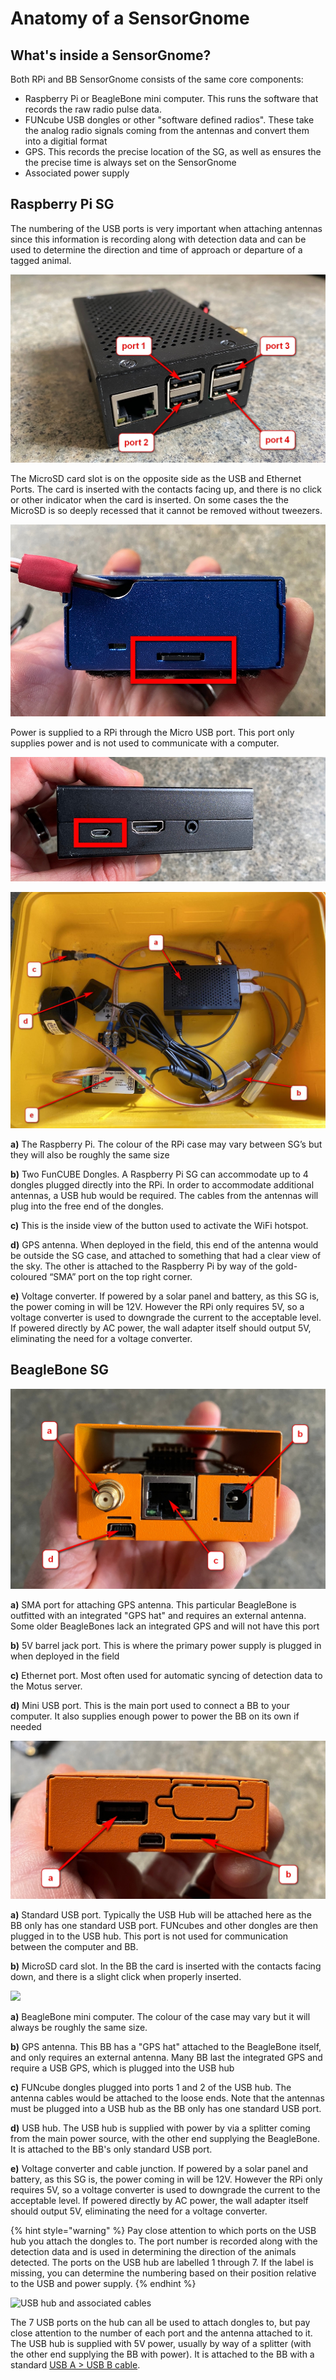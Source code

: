 # Anatomy of a SensorGnome

## What's inside a SensorGnome?

Both RPi and BB SensorGnome consists of the same core components:

* Raspberry Pi or BeagleBone mini computer. This runs the software that records the raw radio pulse data.
* FUNcube USB dongles or other "software defined radios". These take the analog radio signals coming from the antennas and convert them into a digitial format 
* GPS. This records the precise location of the SG, as well as ensures the the precise time is always set on the SensorGnome
* Associated power supply 

## Raspberry Pi SG

The numbering of the USB ports is very important when attaching antennas since this information is recording along with detection data and can be used to determine the direction and time of approach or departure of a tagged animal.

![](../.gitbook/assets/rpiports.jpg)

The MicroSD card slot is on the opposite side as the USB and Ethernet Ports. The card is inserted with the contacts facing up, and there is no click or other indicator when the card is inserted. On some cases the the MicroSD is so deeply recessed that it cannot be removed without tweezers.

![MicroSD card is inserted with the gold contacts facing up](../.gitbook/assets/rpisdslot.jpg)

Power is supplied to a RPi through the Micro USB port. This port only supplies power and is not used to communicate with a computer. 

![Micro USB port on a Raspberry Pi](../.gitbook/assets/rpi5v.jpg)

![The primary components inside a typical Raspberry Pi SensorGnome](../.gitbook/assets/sginternal.jpg)

**a\)** The Raspberry Pi. The colour of the RPi case may vary between SG’s but they will also be roughly the same size

**b\)** Two FunCUBE Dongles. A Raspberry Pi SG can accommodate up to 4 dongles plugged directly into the RPi. In order to accommodate additional antennas, a USB hub would be required. The cables from the antennas will plug into the free end of the dongles.

**c\)** This is the inside view of the button used to activate the WiFi hotspot.

**d\)** GPS antenna. When deployed in the field, this end of the antenna would be outside the SG case, and attached to something that had a clear view of the sky. The other is attached to the Raspberry Pi by way of the gold-coloured “SMA” port on the top right corner.

**e\)** Voltage converter. If powered by a solar panel and battery, as this SG is, the power coming in will be 12V. However the RPi only requires 5V, so a voltage converter is used to downgrade the current to the acceptable level. If powered directly by AC power, the wall adapter itself should output 5V, eliminating the need for a voltage converter.

## BeagleBone SG

![](../.gitbook/assets/bbports3.jpg)

**a\)** SMA port for attaching GPS antenna. This particular BeagleBone is outfitted with an integrated "GPS hat" and requires an external antenna. Some older BeagleBones lack an integrated GPS and will not have this port 

**b\)** 5V barrel jack port. This is where the primary power supply is plugged in when deployed in the field

**c\)** Ethernet port. Most often used for automatic syncing of detection data to the Motus server.

**d\)** Mini USB port. This is the main port used to connect a BB to your computer. It also supplies enough power to power the BB on its own if needed

![Secondary ports of a BeagleBone](../.gitbook/assets/bbports2%20%281%29.jpg)

**a\)** Standard USB port. Typically the USB Hub will be attached here as the BB only has one standard USB port. FUNcubes and other dongles are then plugged in to the USB hub. This port is not used for communication between the computer and BB.

**b\)** MicroSD card slot. In the BB the card is inserted with the contacts facing down, and there is a slight click when properly inserted.

![](../.gitbook/assets/bbsg.jpg)

**a\)** BeagleBone mini computer. The colour of the case may vary but it will always be roughly the same size.

**b\)** GPS antenna. This BB has a "GPS hat" attached to the BeagleBone itself, and only requires an external antenna. Many BB last the integrated GPS and require a USB GPS, which is plugged into the USB hub

**c\)** FUNcube dongles plugged into ports 1 and 2 of the USB hub. The antenna cables would be attached to the loose ends. Note that the antennas must be plugged into a USB hub as the BB only has one standard USB port.

**d\)** USB hub. The USB hub is supplied with power by via a splitter coming from the main power source, with the other end supplying the BeagleBone. It is attached to the BB's only standard USB port.

**e\)** Voltage converter and cable junction. If powered by a solar panel and battery, as this SG is, the power coming in will be 12V. However the RPi only requires 5V, so a voltage converter is used to downgrade the current to the acceptable level. If powered directly by AC power, the wall adapter itself should output 5V, eliminating the need for a voltage converter.

{% hint style="warning" %}
Pay close attention to which ports on the USB hub you attach the dongles to. The port number is recorded along with the detection data and is used in determining the direction of the animals detected. The ports on the USB hub are labelled 1 through 7. If the label is missing, you can determine the numbering based on their position relative to the USB and power supply. 
{% endhint %}

![USB hub and associated cables](../.gitbook/assets/usbhub%20%281%29%20%281%29.jpg)

The 7 USB ports on the hub can all be used to attach dongles to, but pay close attention to the number of each port and the antenna attached to it. The USB hub is supplied with 5V power, usually by way of a splitter \(with the other end supplying the BB with power\). It is attached to the BB with a standard [USB A &gt;  USB B cable](https://www.bhphotovideo.com/images/images2500x2500/Pearstone_USB_AB10_USB_2_0_Type_A_689978.jpg). 


